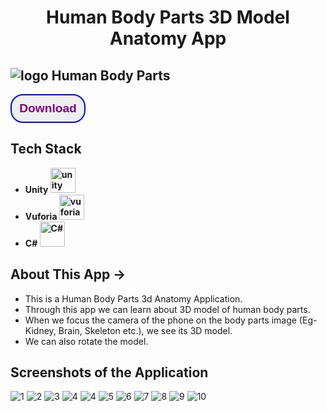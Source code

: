 <h1 align="center">Human Body Parts 3D Model Anatomy App</h1>

## ![logo](https://user-images.githubusercontent.com/90305324/210778419-0cf4b3d4-2278-4f7d-abe2-cbe1e859b3b8.jpg) Human Body Parts

<button style="background-color='white';border:2px solid blue;border-radius:20px;width:120px;padding:10px;font-size:1.2rem;cursor:pointer;"><a href="https://drive.google.com/file/d/1FYogMC4vWDfT_p44Cn2JBjowZpFeqEN4/view?usp=share_link" download style="text-decoration:none;color:purple;font-weight:600;">Download</a></button>

## Tech Stack

- **Unity <img src="https://www.vectorlogo.zone/logos/unity3d/unity3d-icon.svg" alt="unity" width="40" height="40"/>**
- **Vuforia <img src="https://www.ptc.com/dist/ptc/images/ptc-favicon-512x512-gray.png" alt="vuforia" width="40" height="40"/>**
- **C# <img src="https://img.icons8.com/color/512/c-sharp-logo-2.png" alt="C#" width="40" height="40"/>**

## About This App ->

- This is a Human Body Parts 3d Anatomy Application.
- Through this app we can learn about 3D model of human body parts.
- When we focus the camera of the phone on the body parts image (Eg- Kidney, Brain, Skeleton etc.), we see its 3D model. 
- We can also rotate the model.

## Screenshots of the Application

![1](https://user-images.githubusercontent.com/90305324/210778607-ee8d27e3-8657-4e3f-83a5-b20783e15b7e.jpg)
![2](https://user-images.githubusercontent.com/90305324/210778612-a86a0627-e684-40b8-a62e-f19d247efbe6.jpg)
![3](https://user-images.githubusercontent.com/90305324/210778614-da774330-59fd-48f9-980a-7109b44ca2ec.jpg)
![4](https://user-images.githubusercontent.com/90305324/210778617-2994594c-c84b-4e4a-8692-c3436a8026bd.jpg)
![4](https://user-images.githubusercontent.com/90305324/210778620-d165d1ea-2f12-4ef7-a8e9-a503ea4e2a99.png)
![5](https://user-images.githubusercontent.com/90305324/210778622-ca17e307-8b3c-4141-96e5-0bfdbbc4305d.png)
![6](https://user-images.githubusercontent.com/90305324/210778626-90001093-6180-4f8c-be5c-f97dc5a8b1fe.png)
![7](https://user-images.githubusercontent.com/90305324/210778632-b40691b4-81e6-4ebc-8215-a76fdd283efd.jpg)
![8](https://user-images.githubusercontent.com/90305324/210778634-760754b5-01e8-4961-b29f-fb86a128a16a.png)
![9](https://user-images.githubusercontent.com/90305324/210778640-abb45635-4967-4e19-bce4-860ff7efcb02.png)
![10](https://user-images.githubusercontent.com/90305324/210778592-e72243df-fc0b-4afd-89f4-39091c518480.png)
